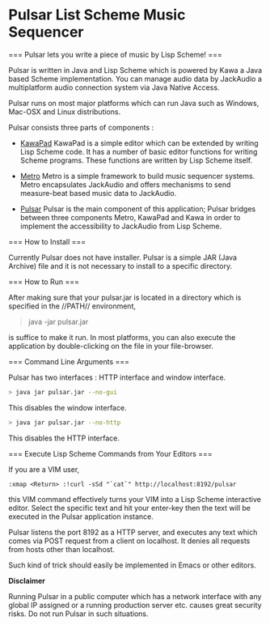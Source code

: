 
Pulsar List Scheme Music Sequencer
===================================


=== Pulsar lets you write a piece of music by Lisp Scheme! ===

Pulsar is written in Java and Lisp Scheme which is powered by Kawa a Java based
Scheme implementation. You can manage audio data by JackAudio a multiplatform
audio connection system via Java Native Access.

Pulsar runs on most major platforms which can run Java such as Windows, Mac-OSX
and Linux distributions. 

Pulsar consists three parts of components :

- [KawaPad](./workspace/kawapad/readme.md )
  KawaPad is a simple editor which can be extended by writing Lisp Scheme code.
  It has a number of basic editor functions for writing Scheme programs. These
  functions are written by Lisp Scheme itself.

- [Metro](./workspace/metro/readme.md )
  Metro is a simple framework to build music sequencer systems. Metro
  encapsulates JackAudio and offers mechanisms to send measure-beat based music
  data to JackAudio.
  

- [Pulsar](./workspace/pulsar/readme.md )
  Pulsar is the main component of this application; Pulsar bridges between
  three components Metro, KawaPad and Kawa  in order to implement the
  accessibility to JackAudio from Lisp Scheme.

=== How to Install ===

Currently Pulsar does not have installer. Pulsar is a simple JAR (Java Archive)
file and it is not necessary to install to a specific directory. 


=== How to Run ===

After making sure that your pulsar.jar is located in a directory which is
specified in the //PATH// environment, 

> java -jar pulsar.jar

is suffice to make it run. In most platforms, you can also execute the application
by double-clicking on the file in your file-browser.


=== Command Line Arguments ===

Pulsar has two interfaces : HTTP interface and window interface.

```bash
> java jar pulsar.jar --no-gui 
```

This disables the window interface.


```bash
> java jar pulsar.jar --no-http
```

This disables the HTTP interface.


=== Execute Lisp Scheme Commands from Your Editors ===

If you are a VIM user, 

```VIM
:xmap <Return> :!curl -sSd "`cat`" http://localhost:8192/pulsar
```

this VIM command effectively turns your VIM into a Lisp Scheme interactive
editor. Select the specific text and hit your enter-key then the text will be
executed in the Pulsar application instance.

Pulsar listens the port 8192 as a HTTP server, and executes any text which
comes via POST request from a client on localhost. It denies all requests from
hosts other than localhost.

Such kind of trick should easily be implemented in Emacs or other editors.


**Disclaimer**

Running Pulsar in a public computer which has a network interface with any
global IP assigned or a running production server etc. causes great security
risks. Do not run Pulsar in such situations.













<!-- vim: set spell: -->
